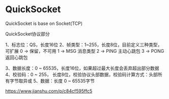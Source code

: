 # QuickSocket
QuickSocket is base on Socket(TCP)

QuickSocket协议部分

1、标志位：QS，长度16位
2、帧类型：1~255，长度8位，目前定义三种类型，可扩展
  0 -> 保留，不可用
  1 -> MSG 消息类型
  2 -> PING 主动心跳包
  3 -> PONG 返回心跳包
  
3、数据长度：0 ~ 65535，长度16位，如果超过最大长度会丢弃超出部分数据
4、校验码：0 ~ 255， 长度8位，校验协议头部数据，校验码计算方式：头部所有字节取异或
5、数据：长度 0 ~ 65535字节

https://www.jianshu.com/p/c84cf595ffc5

